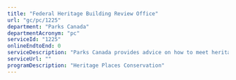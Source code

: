 ```yaml
---
title: "Federal Heritage Building Review Office"
url: "gc/pc/1225"
department: "Parks Canada"
departmentAcronym: "pc"
serviceId: "1225"
onlineEndtoEnd: 0
serviceDescription: "Parks Canada provides advice on how to meet heritage obligations under the Treasury Board Policy on Management of Real Property and manages the various processes that relate to built heritage defined under the policy, including the evaluation of federal buildings, the review of interventions to Classified buildings and the review of disposals.  FHBRO training is also available."
serviceUrl: ""
programDescription: "Heritage Places Conservation"
---
```

